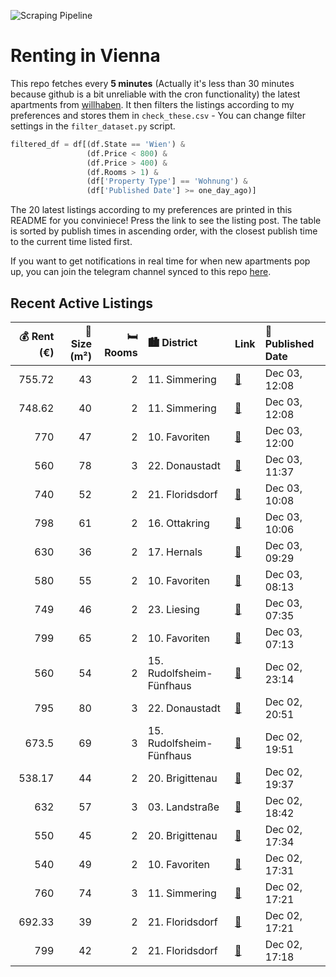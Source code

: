 ![Scraping Pipeline](https://github.com/AthomsG/renting-in-vienna/actions/workflows/run_pipeline.yml/badge.svg)


# Renting in Vienna

This repo fetches every **5 minutes** (Actually it's less than 30 minutes because github is a bit unreliable with the cron functionality) the latest apartments from [willhaben](https://www.willhaben.at/).
It then filters the listings according to my preferences and stores them in `check_these.csv` - You can change filter settings in the `filter_dataset.py` script.

```python
filtered_df = df[(df.State == 'Wien') & 
                 (df.Price < 800) &
                 (df.Price > 400) &
                 (df.Rooms > 1) &
                 (df['Property Type'] == 'Wohnung') &
                 (df['Published Date'] >= one_day_ago)]
```

The 20 latest listings according to my preferences are printed in this README for you conviniece! Press the link to see the listing post.
The table is sorted by publish times in ascending order, with the closest publish time to the current time listed first.

If you want to get notifications in real time for when new apartments pop up, you can join the telegram channel synced to this repo [here](https://t.me/+1HPAYOf5BSsyNTlk).

## Recent Active Listings

|   💰 Rent (€) |   📏 Size (m²) |   🛏️ Rooms | 🏙️ District              | Link                                                                                                                                                                                       | 📅 Published Date   |
|-------------:|--------------:|-----------:|:-------------------------|:-------------------------------------------------------------------------------------------------------------------------------------------------------------------------------------------|:-------------------|
|       755.72 |            43 |          2 | 11. Simmering            | [🔗](https://www.willhaben.at/iad/immobilien/d/mietwohnungen/wien/wien-1110-simmering/ina---wohnanlage-am-leberberg-:-top-a2-05-2146745975/)                                                | Dec 03, 12:08      |
|       748.62 |            40 |          2 | 11. Simmering            | [🔗](https://www.willhaben.at/iad/immobilien/d/mietwohnungen/wien/wien-1110-simmering/ina---wohnanlage-am-leberberg-:-top-a2-18-1851487966/)                                                | Dec 03, 12:08      |
|       770    |            47 |          2 | 10. Favoriten            | [🔗](https://www.willhaben.at/iad/immobilien/d/mietwohnungen/wien/wien-1100-favoriten/2-zimmer-wohnung-mit-balkon-im-viola-park-1841570745/)                                                | Dec 03, 12:00      |
|       560    |            78 |          3 | 22. Donaustadt           | [🔗](https://www.willhaben.at/iad/immobilien/d/mietwohnungen/wien/wien-1220-donaustadt/direkvergabe-wiener-wohnen-1234967533/)                                                              | Dec 03, 11:37      |
|       740    |            52 |          2 | 21. Floridsdorf          | [🔗](https://www.willhaben.at/iad/immobilien/d/mietwohnungen/wien/wien-1210-floridsdorf/hell-freundlich-zwei-zentral-begehbare-zimmer-n%C3%A4he-alte-donau%21-1001974147/)                  | Dec 03, 10:08      |
|       798    |            61 |          2 | 16. Ottakring            | [🔗](https://www.willhaben.at/iad/immobilien/d/mietwohnungen/wien/wien-1160-ottakring/sch%C3%B6ne-2-zimmer-altbauwohnung-1659725876/)                                                       | Dec 03, 10:06      |
|       630    |            36 |          2 | 17. Hernals              | [🔗](https://www.willhaben.at/iad/immobilien/d/mietwohnungen/wien/wien-1170-hernals/sch%C3%B6ne-2-zimmer-wohnung-in-1170-ab-sofort-1994971285/)                                             | Dec 03, 09:29      |
|       580    |            55 |          2 | 10. Favoriten            | [🔗](https://www.willhaben.at/iad/immobilien/d/mietwohnungen/wien/wien-1100-favoriten/%28reserviert%29-wiener-wohnen-gemeinde-1442608621/)                                                  | Dec 03, 08:13      |
|       749    |            46 |          2 | 23. Liesing              | [🔗](https://www.willhaben.at/iad/immobilien/d/mietwohnungen/wien/wien-1230-liesing/ruhige-25-zimmerwohnung-in-guter-lage-%7C-zellmann-immobilien-2017122355/)                              | Dec 03, 07:35      |
|       799    |            65 |          2 | 10. Favoriten            | [🔗](https://www.willhaben.at/iad/immobilien/d/mietwohnungen/wien/wien-1100-favoriten/%22einfach-zum-wohlf%C3%BChlen%21%22-1077371613/)                                                     | Dec 03, 07:13      |
|       560    |            54 |          2 | 15. Rudolfsheim-Fünfhaus | [🔗](https://www.willhaben.at/iad/immobilien/d/mietwohnungen/wien/wien-1150-rudolfsheim-f%C3%BCnfhaus/gemeindewohnung-direktvergabe-15.-bezirk-1457451373/)                                 | Dec 02, 23:14      |
|       795    |            80 |          3 | 22. Donaustadt           | [🔗](https://www.willhaben.at/iad/immobilien/d/mietwohnungen/wien/wien-1220-donaustadt/80-m%C2%B2-gemeindewohnung-mit-balkon-3-wohnr%C3%A4ume---direktvergabe-1272762783/)                  | Dec 02, 20:51      |
|       673.5  |            69 |          3 | 15. Rudolfsheim-Fünfhaus | [🔗](https://www.willhaben.at/iad/immobilien/d/mietwohnungen/wien/wien-1150-rudolfsheim-f%C3%BCnfhaus/wundersch%C3%B6ne-gemeindewohnung-%28wiener-wohn-ticket-verpflichtend%29-1372764105/) | Dec 02, 19:51      |
|       538.17 |            44 |          2 | 20. Brigittenau          | [🔗](https://www.willhaben.at/iad/immobilien/d/mietwohnungen/wien/wien-1200-brigittenau/singlewohnung-studentenwohnung-798715988/)                                                          | Dec 02, 19:37      |
|       632    |            57 |          3 | 03. Landstraße           | [🔗](https://www.willhaben.at/iad/immobilien/d/mietwohnungen/wien/wien-1030-landstra%C3%9Fe/gemeindewohnung-1030-wien---direktvergabe-1436192041/)                                          | Dec 02, 18:42      |
|       550    |            45 |          2 | 20. Brigittenau          | [🔗](https://www.willhaben.at/iad/immobilien/d/mietwohnungen/wien/wien-1200-brigittenau/%28reserviert%29-2-zimmer-wohnung-u6/-u4-klosterneuburger-str.-1407759438/)                         | Dec 02, 17:34      |
|       540    |            49 |          2 | 10. Favoriten            | [🔗](https://www.willhaben.at/iad/immobilien/d/mietwohnungen/wien/wien-1100-favoriten/wohnung-von-wiener-wohnen-mit-direktvergabe-1739947783/)                                              | Dec 02, 17:31      |
|       760    |            74 |          3 | 11. Simmering            | [🔗](https://www.willhaben.at/iad/immobilien/d/mietwohnungen/wien/wien-1110-simmering/gemeindewohnung-1110-wien-782795050/)                                                                 | Dec 02, 17:21      |
|       692.33 |            39 |          2 | 21. Floridsdorf          | [🔗](https://www.willhaben.at/iad/immobilien/d/mietwohnungen/wien/wien-1210-floridsdorf/gepflegte-studentenwohnungen-mit-einbauk%C3%BCche-in-1210-zu-mieten-1317724224/)                    | Dec 02, 17:21      |
|       799    |            42 |          2 | 21. Floridsdorf          | [🔗](https://www.willhaben.at/iad/immobilien/d/mietwohnungen/wien/wien-1210-floridsdorf/moderne-2-zimmer-wohnung-in-floridsdorf:-nachhaltigkeit-trifft-wohnkomfort-1934904306/)             | Dec 02, 17:18      |
